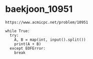 # baekjoon_10951



````
https://www.acmicpc.net/problem/10951
````



```
while True:
  try:
    A, B = map(int, input().split())
    print(A + B)
  except EOFError:
    break
```

